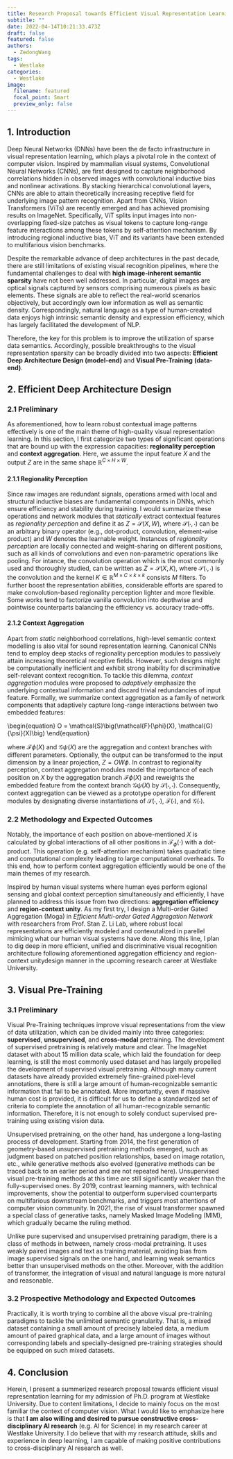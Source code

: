 ```yaml
---
title: Research Proposal towards Efficient Visual Representation Learning
subtitle: ""
date: 2022-04-14T10:21:33.473Z
draft: false
featured: false
authors:
  - ZedongWang
tags:
  - Westlake
categories:
  - Westlake
image:
  filename: featured
  focal_point: Smart
  preview_only: false
---
```

## **1. I﻿ntroduction**

Deep Neural Networks (DNNs) have been the de facto infrastructure in visual representation learning, which plays a pivotal role in the context of computer vision. Inspired by mammalian visual systems, Convolutional Neural Networks (CNNs), are first designed to capture neighborhood correlations hidden in observed images with convolutional inductive bias and nonlinear activations. By stacking hierarchical convolutional layers, CNNs are able to attain theoretically increasing receptive field for underlying image pattern recognition. Apart from CNNs, Vision Transformers (ViTs) are recently emerged and has achieved promising results on ImageNet. Specifically, ViT splits input images into non-overlapping fixed-size patches as visual tokens to capture long-range feature interactions among these tokens by self-attention mechanism. By introducing regional inductive bias, ViT and its variants have been extended to multifarious vision benchmarks.

Despite the remarkable advance of deep architectures in the past decade, there are still limitations of existing visual recognition pipelines, where the fundamental challenges to deal with **high image-inherent semantic sparsity** have not been well addressed. In particular, digital images are optical signals captured by sensors comprising numerous pixels as basic elements. These signals are able to reflect the real-world scenarios objectively, but accordingly own low information as well as semantic density. Correspondingly, natural language as a type of human-created data enjoys high intrinsic semantic density and expression efficiency, which has largely facilitated the development of NLP.

Therefore, the key for this problem is to improve the utilization of sparse data semantics. Accordingly, possible breakthroughs to the visual representation sparsity can be broadly divided into two aspects: **Efficient Deep Architecture Design (model-end)** and **Visual Pre-Training** **(data-end)**. 

## **2. Efficient Deep Architecture Design**

### 2.1 Preliminary

As aforementioned, how to learn robust contextual image patterns effectively is one of the main theme of high-quality visual representation learning. In this section, I first categorize two types of significant operations that are bound up with the expression capacities: **regionality perception** and **context aggregation**. Here, we assume the input feature $X$ and the output $Z$ are in the same shape $\mathbb{R}^{C\times H\times W}$. 

#### 2.1.1 Regionality Perception

Since raw images are redundant signals, operations armed with local and structural inductive biases are fundamental components in DNNs, which ensure efficiency and stability during training. I would summarize these operations and network modules that *statically* extract contextual features as *regionality perception* and define it as $Z = \mathcal{S}(X, W)$, where $\mathcal{S}(\cdot,\cdot)$ can be an arbitrary binary operator (e.g., dot-product, convolution, element-wise product) and $W$ denotes the learnable weight.
Instances of *regionality perception* are locally connected and weight-sharing on different positions, such as all kinds of convolutions and even non-parametric operations like pooling. For intance, the convolution operation which is the most commonly used and thoroughly studied, can be written as $Z = \mathcal{S}(X, K)$, where $\mathcal{S}(\cdot,\cdot)$ is the convolution and the kernel $K\in \mathbb{R}^{M\times C\times k\times k}$ consists $M$ filters. To further boost the representation abilities, considerable efforts are spared to make convolution-based regionality perception lighter and more flexible. Some works tend to factorize vanilla convolution into depthwise and pointwise counterparts balancing the efficiency vs. accuracy trade-offs.

#### 2.1.2 Context Aggregation

Apart from *static* neighborhood correlations, high-level semantic context modelling is also vital for sound representation learning. Canonical CNNs tend to employ deep stacks of regionality perception modules to passively attain increasing theoretical receptive fields. However, such designs might be computationally inefficient and exhibit strong inability for discriminative self-relevant context recognition. To tackle this dilemma, *context aggregation* modules were proposed to *adaptively* emphasize the underlying contextual information and discard trivial redundancies of input feature. Formally, we summarize context aggregation as a family of network components that adaptively capture long-range interactions between two embedded features:

\begin{equation}
   O = \mathcal{S}\big(\mathcal{F}{\phi}(X), \mathcal{G}{\psi}(X)\big)
\end{equation}

where $\mathcal{F}{\phi}(X)$ and $\mathcal{G}{\psi}(X)$ are the aggregation and context branches with different parameters. Optionally, the output can be transformed to the input dimension by a linear projection, $Z = OW{\phi}$. In contrast to regionality perception, context aggregation modules model the importance of each position on $X$ by the aggregation branch $\mathcal{F}{\phi}(X)$ and reweights the embedded feature from the context branch $\mathcal{G}{\psi}(X)$ by $\mathcal{S}(\cdot,\cdot)$. Consequently, context aggregation can be viewed as a prototype operation for different modules by designating diverse instantiations of $\mathcal{S}(\cdot,\cdot)$, $\mathcal{F}(\cdot)$, and $\mathcal{G}(\cdot)$. 

### 2.2 Methodology and Expected Outcomes

Notably, the importance of each position on above-mentioned $X$ is calculated by global interactions of all other positions in $\mathcal{F}_{\phi}(\cdot)$ with a dot-product. This operation (e.g. self-attention mechanism) takes quadratic time and computational complexity leading to large computational overheads. T﻿o this end, how to perform context aggregation efficiently would be one of the main themes of my research.

Inspired by human visual systems w﻿here human eyes perform ﻿egional sensing and global context perception simultaneously and efficiently, I have planned to address this issue from two directions: **aggregation efficiency** and **region-context unity**.
As my first try, I design a Multi-order Gated Aggregation (Moga) in *Efficient Multi-order Gated Aggregation Network* with researchers from Prof. Stan Z. Li Lab, where robust local representations are efficiently modeled and contexutalized in parellel mimicing what our human visual systems have done. Along this line, I plan to dig deep in more efficient, unified and discriminative visual recognition architecture following aforementioned aggregation efficiency and region-context unitydesign manner in the upcoming research career at Westlake University. 

## **3. Visual Pre-Training**

### 3.1 Preliminary

Visual Pre-Training techniques improve visual representations f﻿rom the view of data utilization, w﻿hich can be divided mainly into three categories: **supervised**, **unsupervised**, and **cross-modal** pretraining. The development of supervised pretraining is relatively mature and clear. The ImageNet dataset with about 15 million data scale, which laid the foundation for deep learning, is still the most commonly used dataset and has largely propelled the development of supervised visual pretraining. Although many current datasets have already provided extremely fine-grained pixel-level annotations, there is still a large amount of human-recognizable semantic information that fail to be annotated. More importantly, even if massive human cost is provided, it is difficult for us to define a standardized set of criteria to complete the annotation of all human-recognizable semantic information. Therefore, it is not enough to solely conduct supervised pre-training using existing vision data.

Unsupervised pretraining, on the other hand, has undergone a long-lasting p﻿rocess of development. Starting from 2014, the first generation of geometry-based unsupervised pretraining methods emerged, such as judgment based on patched position relationships, based on image rotation, etc., while generative methods also evolved (generative methods can be traced back to an earlier period and are not repeated here). Unsupervised visual pre-training methods at this time are still significantly weaker than the fully-supervised ones. By 2019, contrast learning manners, with technical improvements, show the potential to outperform supervised counterparts on multifarious downstream benchmarks, and triggers most attentions of computer vision community. In 2021, the rise of visual transformer spawned a special class of generative tasks, namely Masked Image Modeling (MIM), which gradually became the ruling method.  

Unlike pure supervised and unsupervised pretraining paradigm, there is a class of methods in between, namely cross-modal pretraining. It uses weakly paired images and text as training material, avoiding bias from image supervised signals on the one hand, and learning weak semantics better than unsupervised methods on the other. Moreover, with the addition of transformer, the integration of visual and natural language is more natural and reasonable.

### 3.2 Prospective Methodology and Expected Outcomes

P﻿ractically, it is worth trying to combine all the above v﻿isual pre-training paradigms t﻿o tackle the unlimited semantic granularity. That is, a mixed dataset containing a small amount of p﻿recisely labeled data, a medium amount of paired graphical data, and a large amount of images without corresponding labels and specially-designed pre-training strategies should be equipped on such mixed datasets.

## **4. Conclusion**

Herein, I present a summerized research proposal towards efficient visual representation learning for my admission of Ph.D. program at Westlake University. Due to content limitations, I decide to mainly focus on the most familiar the context of computer vision. What I would like to emphasize here is that **I am also willing and desired to pursue constructive cross-disciplinary AI research** (e.g. AI for Science) in my research career at Westlake University. I do believe that with my research attitude, skills and experience in deep learning, I am capable of making positive contributions to cross-disciplinary AI research as well.